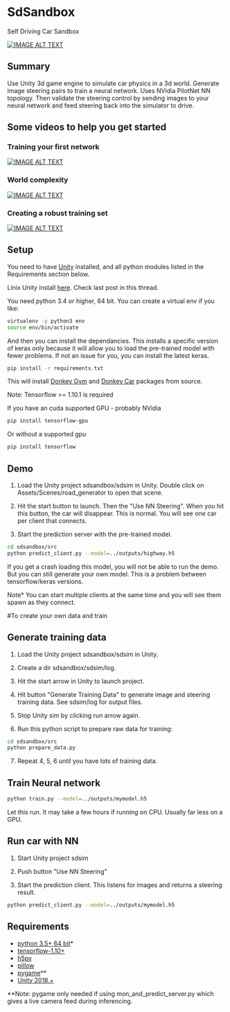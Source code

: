 # SdSandbox

Self Driving Car Sandbox


[![IMAGE ALT TEXT](https://img.youtube.com/vi/e0AFMilaeMI/0.jpg)](https://www.youtube.com/watch?v=e0AFMilaeMI "self driving car sim")


## Summary

Use Unity 3d game engine to simulate car physics in a 3d world.
Generate image steering pairs to train a neural network. Uses NVidia PilotNet NN topology.
Then validate the steering control by sending images to your neural network and feed steering back into the simulator to drive.

## Some videos to help you get started

### Training your first network
[![IMAGE ALT TEXT](https://img.youtube.com/vi/oe7fYuYw8GY/0.jpg)](https://www.youtube.com/watch?v=oe7fYuYw8GY "Getting Started w sdsandbox")

### World complexity
[![IMAGE ALT TEXT](https://img.youtube.com/vi/FhAKaH3ysow/0.jpg)](https://www.youtube.com/watch?v=FhAKaH3ysow "Making a more interesting world.")

### Creating a robust training set

[![IMAGE ALT TEXT](https://img.youtube.com/vi/_h8l7qoT4zQ/0.jpg)](https://www.youtube.com/watch?v=_h8l7qoT4zQ "Creating a robust sdc.")

## Setup

You need to have [Unity](https://unity3d.com/get-unity/download) installed, and all python modules listed in the Requirements section below.

Linix Unity install [here](https://forum.unity3d.com/threads/unity-on-linux-release-notes-and-known-issues.350256/). Check last post in this thread.

You need python 3.4 or higher, 64 bit. You can create a virtual env if you like:
```bash
virtualenv -p python3 env
source env/bin/activate
```

And then you can install the dependancies. This installs a specific version of keras only because it will allow you to load the pre-trained model with fewer problems. If not an issue for you, you can install the latest keras.
```bash
pip install -r requirements.txt
```

This will install [Donkey Gym](https://github.com/tawnkramer/donkey_gym) and [Donkey Car](https://github.com/tawnkramer/donkey) packages from source.

Note: Tensorflow >= 1.10.1 is required

If you have an cuda supported GPU - probably NVidia
```bash
pip install tensorflow-gpu
```

Or without a supported gpu
```bash
pip install tensorflow
```


## Demo

1) Load the Unity project sdsandbox/sdsim in Unity. Double click on Assets/Scenes/road_generator to open that scene.  

2) Hit the start button to launch. Then the "Use NN Steering". When you hit this button, the car will disappear. This is normal. You will see one car per client that connects.

3) Start the prediction server with the pre-trained model.

```bash
cd sdsandbox/src
python predict_client.py --model=../outputs/highway.h5
```
 If you get a crash loading this model, you will not be able to run the demo. But you can still generate your own model. This is a problem between tensorflow/keras versions.

 Note* You can start multiple clients at the same time and you will see them spawn as they connect.

 


#To create your own data and train

## Generate training data

1) Load the Unity project sdsandbox/sdsim in Unity.  

2) Create a dir sdsandbox/sdsim/log.  

3) Hit the start arrow in Unity to launch project.  

4) Hit button "Generate Training Data" to generate image and steering training data. See sdsim/log for output files.  

5) Stop Unity sim by clicking run arrow again.  

6) Run this python script to prepare raw data for training:  

```bash
cd sdsandbox/src
python prepare_data.py
```

7) Repeat 4, 5, 6 until you have lots of training data.



## Train Neural network

```bash
python train.py --model=../outputs/mymodel.h5
```

Let this run. It may take a few hours if running on CPU. Usually far less on a GPU.



## Run car with NN

1) Start Unity project sdsim  


2) Push button "Use NN Steering"


3) Start the prediction client. This listens for images and returns a steering result.  

```bash
python predict_client.py --model=../outputs/mymodel.h5
```



## Requirements
* [python 3.5+ 64 bit](https://www.python.org/)*
* [tensorflow-1.10+](https://github.com/tensorflow/tensorflow)
* [h5py](http://www.h5py.org/)  
* [pillow](https://python-pillow.org/)  
* [pygame](https://pypi.python.org/pypi/Pygame)**  
* [Unity 2018.+](https://unity3d.com/get-unity/download)  


**Note: pygame only needed if using mon_and_predict_server.py which gives a live camera feed during inferencing.


